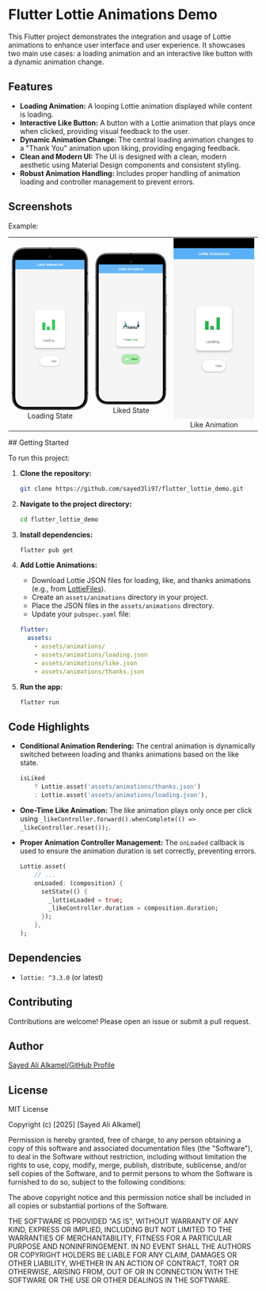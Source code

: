 # Flutter Lottie Animations Demo

This Flutter project demonstrates the integration and usage of Lottie animations to enhance user interface and user experience. It showcases two main use cases: a loading animation and an interactive like button with a dynamic animation change.

## Features

*   **Loading Animation:** A looping Lottie animation displayed while content is loading.
*   **Interactive Like Button:** A button with a Lottie animation that plays once when clicked, providing visual feedback to the user.
*   **Dynamic Animation Change:** The central loading animation changes to a "Thank You" animation upon liking, providing engaging feedback.
*   **Clean and Modern UI:** The UI is designed with a clean, modern aesthetic using Material Design components and consistent styling.
*   **Robust Animation Handling:** Includes proper handling of animation loading and controller management to prevent errors.

## Screenshots


Example:

<table>
  <tr>
    <td align="center">
      <img src="screenshots/loading_state.png" width="300" alt="Screenshot of Loading State">
      <br>Loading State
    </td>
    <td align="center">
      <img src="screenshots/liked_state.png" width="300" alt="Screenshot of Liked State">
      <br>Liked State
    </td>
      <td align="center">
      <img src="gifs/like_animation.gif" width="300" alt="GIF of Like Animation">
      <br>Like Animation
    </td>
  </tr>
</table>
## Getting Started

To run this project:

1.  **Clone the repository:**

    ```bash
    git clone https://github.com/sayed3li97/flutter_lottie_demo.git
    ```

2.  **Navigate to the project directory:**

    ```bash
    cd flutter_lottie_demo
    ```

3.  **Install dependencies:**

    ```bash
    flutter pub get
    ```

4.  **Add Lottie Animations:**
    *   Download Lottie JSON files for loading, like, and thanks animations (e.g., from [LottieFiles](https://lottiefiles.com/)).
    *   Create an `assets/animations` directory in your project.
    *   Place the JSON files in the `assets/animations` directory.
    *   Update your `pubspec.yaml` file:

    ```yaml
    flutter:
      assets:
        - assets/animations/
        - assets/animations/loading.json
        - assets/animations/like.json
        - assets/animations/thanks.json
    ```

5.  **Run the app:**

    ```bash
    flutter run
    ```

## Code Highlights

*   **Conditional Animation Rendering:** The central animation is dynamically switched between loading and thanks animations based on the like state.

    ```dart
    isLiked
        ? Lottie.asset('assets/animations/thanks.json')
        : Lottie.asset('assets/animations/loading.json'),
    ```

*   **One-Time Like Animation:** The like animation plays only once per click using `_likeController.forward().whenComplete(() => _likeController.reset());`.

*   **Proper Animation Controller Management:** The `onLoaded` callback is used to ensure the animation duration is set correctly, preventing errors.

    ```dart
    Lottie.asset(
        // ...
        onLoaded: (composition) {
          setState(() {
            _lottieLoaded = true;
            _likeController.duration = composition.duration;
          });
        },
    );
    ```

## Dependencies

*   `lottie: ^3.3.0` (or latest)

## Contributing

Contributions are welcome! Please open an issue or submit a pull request.

## Author

[Sayed Ali Alkamel/GitHub Profile](https://github.com/sayed3li97/)

## License

MIT License

Copyright (c) [2025] [Sayed Ali Alkamel]

Permission is hereby granted, free of charge, to any person obtaining a copy
of this software and associated documentation files (the "Software"), to deal
in the Software without restriction, including without limitation the rights
to use, copy, modify, merge, publish, distribute, sublicense, and/or sell
copies of the Software, and to permit persons to whom the Software is
furnished to do so, subject to the following conditions:

The above copyright notice and this permission notice shall be included in all
copies or substantial portions of the Software.

THE SOFTWARE IS PROVIDED "AS IS", WITHOUT WARRANTY OF ANY KIND, EXPRESS OR
IMPLIED, INCLUDING BUT NOT LIMITED TO THE WARRANTIES OF MERCHANTABILITY,
FITNESS FOR A PARTICULAR PURPOSE AND NONINFRINGEMENT. IN NO EVENT SHALL THE
AUTHORS OR COPYRIGHT HOLDERS BE LIABLE FOR ANY CLAIM, DAMAGES OR OTHER
LIABILITY, WHETHER IN AN ACTION OF CONTRACT, TORT OR OTHERWISE, ARISING FROM,
OUT OF OR IN CONNECTION WITH THE SOFTWARE OR THE USE OR OTHER DEALINGS IN THE
SOFTWARE.